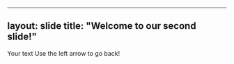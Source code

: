 ---
 layout: slide
 title: "Welcome to our second slide!"
 ---
 Your text
 Use the left arrow to go back!
 
